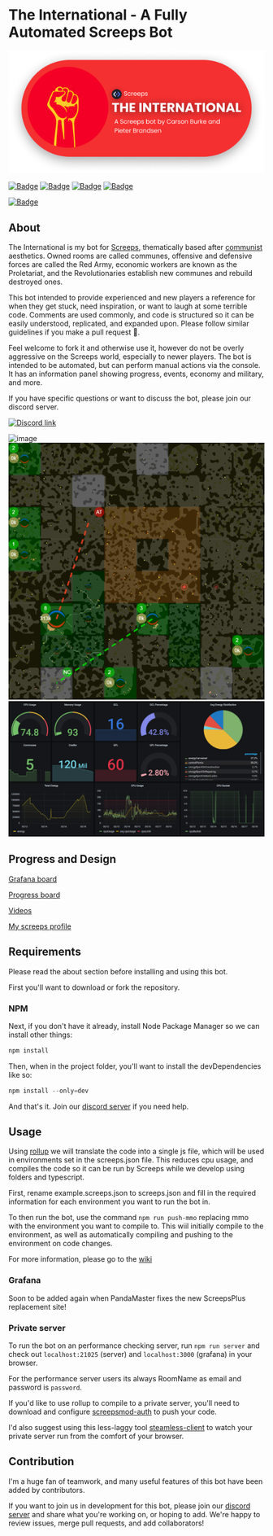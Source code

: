 # The International - A Fully Automated Screeps Bot

![The International](images/header.png)

[![Badge](https://forthebadge.com/images/badges/built-with-love.svg)](https://forthebadge.com)
[![Badge](https://forthebadge.com/images/badges/open-source.svg)](https://forthebadge.com)
[![Badge](https://forthebadge.com/images/badges/contains-tasty-spaghetti-code.svg)](https://forthebadge.com)
[![Badge](https://forthebadge.com/images/badges/0-percent-optimized.svg)](https://forthebadge.com)

[![Badge](https://github.com/The-International-Screeps-Bot/The-International-Open-Source/actions/workflows/CD.yml/badge.svg?branch=Development)](https://github.com/The-International-Screeps-Bot/The-International-Open-Source/actions/workflows/CD.yml)

## About

The International is my bot for [Screeps](https://screeps.com/), thematically based after [communist](https://en.wikipedia.org/wiki/Communism) aesthetics. Owned rooms are called communes, offensive and defensive forces are called the Red Army, economic workers are known as the Proletariat, and the Revolutionaries establish new communes and rebuild destroyed ones.

This bot intended to provide experienced and new players a reference for when they get stuck, need inspiration, or want to laugh at some terrible code. Comments are used commonly, and code is structured so it can be easily understood, replicated, and expanded upon. Please follow similar guidelines if you make a pull request 🙂.

Feel welcome to fork it and otherwise use it, however do not be overly aggressive on the Screeps world, especially to newer players. The bot is intended to be automated, but can perform manual actions via the console. It has an information panel showing progress, events, economy and military, and more.

If you have specific questions or want to discuss the bot, please join our discord server.

[![Discord link](https://img.shields.io/badge/Discord-7289DA?style=for-the-badge&logo=discord&logoColor=white)](https://discord.gg/5QubDsB786)

![image](https://user-images.githubusercontent.com/48334001/173211544-2fa17ab0-b491-4e02-8f94-cc767b455ccc.png)
![Map view with visuals](images/visuals.png)
![Information panel](images/grafana.png)

## Progress and Design

[Grafana board](http://pieterbrandsen.nl)

[Progress board](https://trello.com/b/l6Min9hr/typescript-international-screeps-bot)

[Videos](https://www.youtube.com/playlist?list=PLGlzrjCmziEj7hQZSwcmkXkMXgkQXUQ6C)

[My screeps profile](https://screeps.com/a/#!/profile/MarvinTMB)

## Requirements

Please read the about section before installing and using this bot.

First you'll want to download or fork the repository.

### NPM

Next, if you don't have it already, install Node Package Manager so we can install other things:

```powershell
npm install
```

Then, when in the project folder, you'll want to install the devDependencies like so:

```powershell
npm install --only=dev
```

And that's it. Join our [discord server](https://discord.gg/5QubDsB786) if you need help.

## Usage

Using [rollup](https://rollupjs.org/guide/en/) we will translate the code into a single js file, which will be used in environments set in the screeps.json file. This reduces cpu usage, and compiles the code so it can be run by Screeps while we develop using folders and typescript.

First, rename example.screeps.json to screeps.json and fill in the required information for each environment you want to run the bot in.

To then run the bot, use the command `npm run push-mmo` replacing mmo with the environment you want to compile to. This wiil initially compile to the environment, as well as automatically compiling and pushing to the environment on code changes.

For more information, please go to the [wiki](https://github.com/CarsonBurke/The-International-Screeps-Bot/wiki/Usage)

### Grafana

Soon to be added again when PandaMaster fixes the new ScreepsPlus replacement site!

### Private server

To run the bot on an performance checking server, run `npm run server` and check out `localhost:21025` (server) and `localhost:3000` (grafana) in your browser.

For the performance server users its always RoomName as email and password is `password`.

If you'd like to use rollup to compile to a private server, you'll need to download and configure [screepsmod-auth](https://github.com/ScreepsMods/screepsmod-auth) to push your code.

I'd also suggest using this less-laggy tool [steamless-client](https://github.com/laverdet/screeps-steamless-client ) to watch your private server run from the comfort of your browser.

## Contribution

I'm a huge fan of teamwork, and many useful features of this bot have been added by contributors.

If you want to join us in development for this bot, please join our [discord server](https://discord.gg/5QubDsB786) and share what you're working on, or hoping to add. We're happy to review issues, merge pull requests, and add collaborators!

